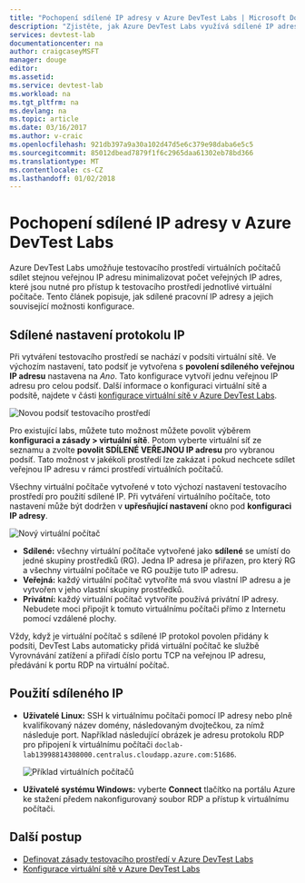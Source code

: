 ```yaml
---
title: "Pochopení sdílené IP adresy v Azure DevTest Labs | Microsoft Docs"
description: "Zjistěte, jak Azure DevTest Labs využívá sdílené IP adresy, chcete-li minimalizovat veřejné IP adresy, které jsou nutné pro přístup k testovacího prostředí virtuálních počítačů."
services: devtest-lab
documentationcenter: na
author: craigcaseyMSFT
manager: douge
editor: 
ms.assetid: 
ms.service: devtest-lab
ms.workload: na
ms.tgt_pltfrm: na
ms.devlang: na
ms.topic: article
ms.date: 03/16/2017
ms.author: v-craic
ms.openlocfilehash: 921db397a9a30a102d47d5e6c379e98daba6e5c5
ms.sourcegitcommit: 85012dbead7879f1f6c2965daa61302eb78bd366
ms.translationtype: MT
ms.contentlocale: cs-CZ
ms.lasthandoff: 01/02/2018
---
```

# <a name="understand-shared-ip-addresses-in-azure-devtest-labs"></a>Pochopení sdílené IP adresy v Azure DevTest Labs

Azure DevTest Labs umožňuje testovacího prostředí virtuálních počítačů sdílet stejnou veřejnou IP adresu minimalizovat počet veřejných IP adres, které jsou nutné pro přístup k testovacího prostředí jednotlivé virtuální počítače.  Tento článek popisuje, jak sdílené pracovní IP adresy a jejich související možnosti konfigurace.

## <a name="shared-ip-setting"></a>Sdílené nastavení protokolu IP

Při vytváření testovacího prostředí se nachází v podsíti virtuální sítě.  Ve výchozím nastavení, tato podsíť je vytvořena s **povolení sdíleného veřejnou IP adresu** nastavena na *Ano*.  Tato konfigurace vytvoří jednu veřejnou IP adresu pro celou podsíť.  Další informace o konfiguraci virtuální sítě a podsítě, najdete v části [konfigurace virtuální sítě v Azure DevTest Labs](devtest-lab-configure-vnet.md).

![Novou podsíť testovacího prostředí](media/devtest-lab-shared-ip/lab-subnet.png)

Pro existující labs, můžete tuto možnost můžete povolit výběrem **konfiguraci a zásady > virtuální sítě**. Potom vyberte virtuální síť ze seznamu a zvolte **povolit SDÍLENÉ VEŘEJNOU IP adresu** pro vybranou podsíť. Tato možnost v jakékoli prostředí lze zakázat i pokud nechcete sdílet veřejnou IP adresu v rámci prostředí virtuálních počítačů.

Všechny virtuální počítače vytvořené v toto výchozí nastavení testovacího prostředí pro použití sdílené IP.  Při vytváření virtuálního počítače, toto nastavení může být dodržen v **upřesňující nastavení** okno pod **konfiguraci IP adresy**.

![Nový virtuální počítač](media/devtest-lab-shared-ip/new-vm.png)

- **Sdílené:** všechny virtuální počítače vytvořené jako **sdílené** se umístí do jedné skupiny prostředků (RG). Jedna IP adresa je přiřazen, pro který RG a všechny virtuální počítače ve RG použije tuto IP adresu.
- **Veřejná:** každý virtuální počítač vytvoříte má svou vlastní IP adresu a je vytvořen v jeho vlastní skupiny prostředků.
- **Privátní:** každý virtuální počítač vytvoříte používá privátní IP adresy. Nebudete moci připojit k tomuto virtuálnímu počítači přímo z Internetu pomocí vzdálené plochy.

Vždy, když je virtuální počítač s sdílené IP protokol povolen přidány k podsíti, DevTest Labs automaticky přidá virtuální počítač ke službě Vyrovnávání zatížení a přiřadí číslo portu TCP na veřejnou IP adresu, předávání k portu RDP na virtuální počítač.  

## <a name="using-the-shared-ip"></a>Použití sdíleného IP

- **Uživatelé Linux:** SSH k virtuálnímu počítači pomocí IP adresy nebo plně kvalifikovaný název domény, následovaným dvojtečkou, za nímž následuje port. Například následující obrázek je adresu protokolu RDP pro připojení k virtuálnímu počítači `doclab-lab13998814308000.centralus.cloudapp.azure.com:51686`.

  ![Příklad virtuálních počítačů](media/devtest-lab-shared-ip/vm-info.png)

- **Uživatelé systému Windows:** vyberte **Connect** tlačítko na portálu Azure ke stažení předem nakonfigurovaný soubor RDP a přístup k virtuálnímu počítači.

## <a name="next-steps"></a>Další postup

* [Definovat zásady testovacího prostředí v Azure DevTest Labs](devtest-lab-set-lab-policy.md)
* [Konfigurace virtuální sítě v Azure DevTest Labs](devtest-lab-configure-vnet.md)





